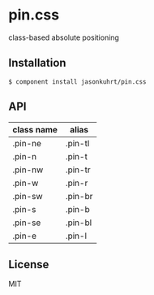# pin.css

  class-based absolute positioning

## Installation

    $ component install jasonkuhrt/pin.css

## API

  class name | alias
  -----------|-------
  .pin-ne | .pin-tl
  .pin-n  | .pin-t
  .pin-nw | .pin-tr
  .pin-w  | .pin-r
  .pin-sw | .pin-br
  .pin-s  | .pin-b
  .pin-se | .pin-bl
  .pin-e  | .pin-l


## License

  MIT
